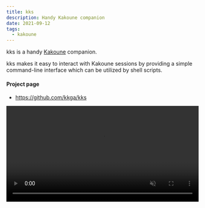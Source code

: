 ```yaml
---
title: kks
description: Handy Kakoune companion
date: 2021-09-12
tags:
  - kakoune
---
```


kks is a handy [Kakoune](https://kakoune.org) companion.

kks makes it easy to interact with Kakoune sessions by providing a simple
command-line interface which can be utilized by shell scripts.

#### Project page

- https://github.com/kkga/kks

<video controls autoplay loop muted width="100%">
  <source src='/img/projects/kks.mp4' />
</video>
